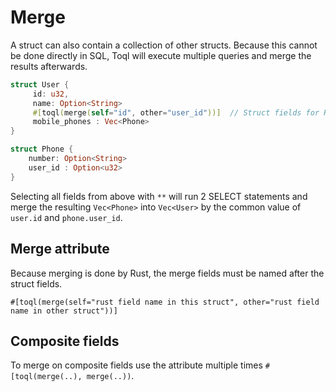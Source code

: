 
# Merge
A struct can also contain a collection of other structs. Because this cannot be done directly in SQL, Toql will execute multiple queries and merge the results afterwards. 

```rust
struct User {
	 id: u32,
	 name: Option<String>
	 #[toql(merge(self="id", other="user_id"))]  // Struct fields for Rust comparison
	 mobile_phones : Vec<Phone>
}

struct Phone {
	number: Option<String>
	user_id : Option<u32>
}
```

Selecting all fields from above with `**` will run 2 SELECT statements and merge the resulting `Vec<Phone>` into `Vec<User>` by the common value of `user.id` and `phone.user_id`.

## Merge attribute
Because merging is done by Rust, the merge fields must be named after the struct fields.

`#[toql(merge(self="rust field name in this struct", other="rust field name in other struct"))] `


## Composite fields

To merge on composite fields use the attribute multiple times `#[toql(merge(..), merge(..))`.
